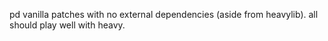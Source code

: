 pd vanilla patches with no external dependencies (aside from heavylib). all should play well with heavy.
